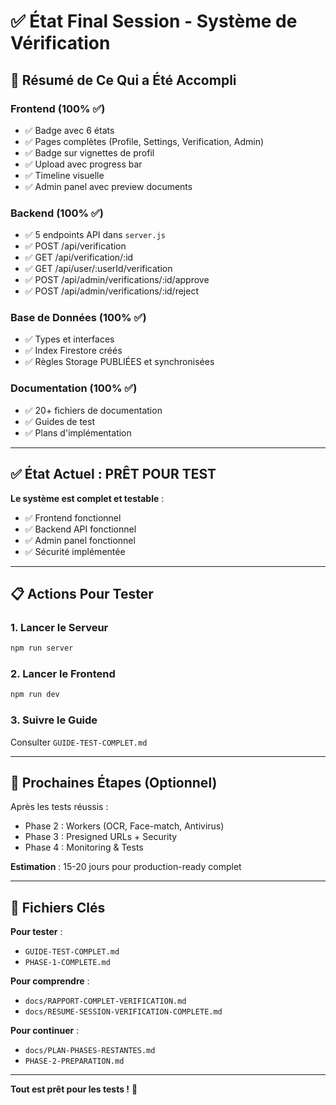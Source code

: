 # ✅ État Final Session - Système de Vérification

## 🎉 Résumé de Ce Qui a Été Accompli

### Frontend (100% ✅)
- ✅ Badge avec 6 états
- ✅ Pages complètes (Profile, Settings, Verification, Admin)
- ✅ Badge sur vignettes de profil
- ✅ Upload avec progress bar
- ✅ Timeline visuelle
- ✅ Admin panel avec preview documents

### Backend (100% ✅)
- ✅ 5 endpoints API dans `server.js`
- ✅ POST /api/verification
- ✅ GET /api/verification/:id
- ✅ GET /api/user/:userId/verification
- ✅ POST /api/admin/verifications/:id/approve
- ✅ POST /api/admin/verifications/:id/reject

### Base de Données (100% ✅)
- ✅ Types et interfaces
- ✅ Index Firestore créés
- ✅ Règles Storage PUBLIÉES et synchronisées

### Documentation (100% ✅)
- ✅ 20+ fichiers de documentation
- ✅ Guides de test
- ✅ Plans d'implémentation

---

## ✅ État Actuel : PRÊT POUR TEST

**Le système est complet et testable** :
- ✅ Frontend fonctionnel
- ✅ Backend API fonctionnel
- ✅ Admin panel fonctionnel
- ✅ Sécurité implémentée

---

## 📋 Actions Pour Tester

### 1. Lancer le Serveur
```bash
npm run server
```

### 2. Lancer le Frontend
```bash
npm run dev
```

### 3. Suivre le Guide
Consulter `GUIDE-TEST-COMPLET.md`

---

## 🚀 Prochaines Étapes (Optionnel)

Après les tests réussis :
- Phase 2 : Workers (OCR, Face-match, Antivirus)
- Phase 3 : Presigned URLs + Security
- Phase 4 : Monitoring & Tests

**Estimation** : 15-20 jours pour production-ready complet

---

## 📝 Fichiers Clés

**Pour tester** :
- `GUIDE-TEST-COMPLET.md`
- `PHASE-1-COMPLETE.md`

**Pour comprendre** :
- `docs/RAPPORT-COMPLET-VERIFICATION.md`
- `docs/RESUME-SESSION-VERIFICATION-COMPLETE.md`

**Pour continuer** :
- `docs/PLAN-PHASES-RESTANTES.md`
- `PHASE-2-PREPARATION.md`

---

**Tout est prêt pour les tests !** 🎉

